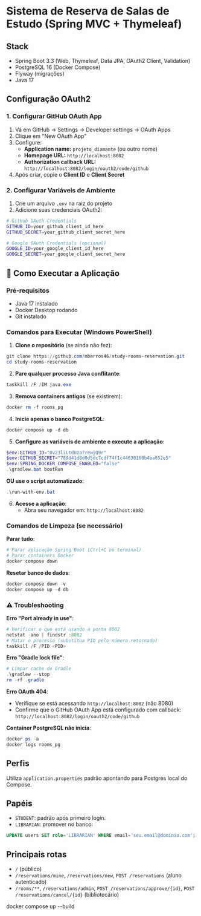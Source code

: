 # Sistema de Reserva de Salas de Estudo (Spring MVC + Thymeleaf)

## Stack
- Spring Boot 3.3 (Web, Thymeleaf, Data JPA, OAuth2 Client, Validation)
- PostgreSQL 16 (Docker Compose)
- Flyway (migrações)
- Java 17

## Configuração OAuth2

### 1. Configurar GitHub OAuth App
1. Vá em GitHub → Settings → Developer settings → OAuth Apps
2. Clique em "New OAuth App"
3. Configure:
   - **Application name:** `projeto_diamante` (ou outro nome)
   - **Homepage URL:** `http://localhost:8082`
   - **Authorization callback URL:** `http://localhost:8082/login/oauth2/code/github`
4. Após criar, copie o **Client ID** e **Client Secret**

### 2. Configurar Variáveis de Ambiente
1. Crie um arquivo `.env` na raiz do projeto
2. Adicione suas credenciais OAuth2:
```bash
# GitHub OAuth Credentials
GITHUB_ID=your_github_client_id_here
GITHUB_SECRET=your_github_client_secret_here

# Google OAuth Credentials (opcional)
GOOGLE_ID=your_google_client_id_here
GOOGLE_SECRET=your_google_client_secret_here
```

## 🚀 Como Executar a Aplicação

### Pré-requisitos
- Java 17 instalado
- Docker Desktop rodando
- Git instalado

### Comandos para Executar (Windows PowerShell)

1. **Clone o repositório** (se ainda não fez):
```powershell
git clone https://github.com/mbarros46/study-rooms-reservation.git
cd study-rooms-reservation
```

2. **Pare qualquer processo Java conflitante**:
```powershell
taskkill /F /IM java.exe
```

3. **Remova containers antigos** (se existirem):
```powershell
docker rm -f rooms_pg
```

4. **Inicie apenas o banco PostgreSQL**:
```powershell
docker compose up -d db
```

5. **Configure as variáveis de ambiente e execute a aplicação**:
```powershell
$env:GITHUB_ID="Ov23liLtdUza7rewjQ9r"
$env:GITHUB_SECRET="789d41d8d0d5dc7cdf74f1c44630160b4ba852e5"
$env:SPRING_DOCKER_COMPOSE_ENABLED="false"
.\gradlew.bat bootRun
```

**OU use o script automatizado**:
```powershell
.\run-with-env.bat
```

6. **Acesse a aplicação**:
   - Abra seu navegador em: `http://localhost:8082`

### Comandos de Limpeza (se necessário)

**Parar tudo**:
```powershell
# Parar aplicação Spring Boot (Ctrl+C no terminal)
# Parar containers Docker
docker compose down
```

**Resetar banco de dados**:
```powershell
docker compose down -v
docker compose up -d db
```

### ⚠️ Troubleshooting

**Erro "Port already in use"**:
```powershell
# Verificar o que está usando a porta 8082
netstat -ano | findstr :8082
# Matar o processo (substitua PID pelo número retornado)
taskkill /F /PID <PID>
```

**Erro "Gradle lock file"**:
```powershell
# Limpar cache do Gradle
.\gradlew --stop
rm -rf .gradle
```

**Erro OAuth 404**:
- Verifique se está acessando `http://localhost:8082` (não 8080)
- Confirme que o GitHub OAuth App está configurado com callback: `http://localhost:8082/login/oauth2/code/github`

**Container PostgreSQL não inicia**:
```powershell
docker ps -a
docker logs rooms_pg
```

## Perfis
Utiliza `application.properties` padrão apontando para Postgres local do Compose.

## Papéis
- `STUDENT`: padrão após primeiro login.
- `LIBRARIAN`: promover no banco:
```sql
UPDATE users SET role='LIBRARIAN' WHERE email='seu.email@dominio.com';
```

## Principais rotas
- `/` (público)
- `/reservations/mine`, `/reservations/new`, `POST /reservations` (aluno autenticado)
- `/rooms/**`, `/reservations/admin`, `POST /reservations/approve/{id}`, `POST /reservations/cancel/{id}` (bibliotecário)


docker compose up --build